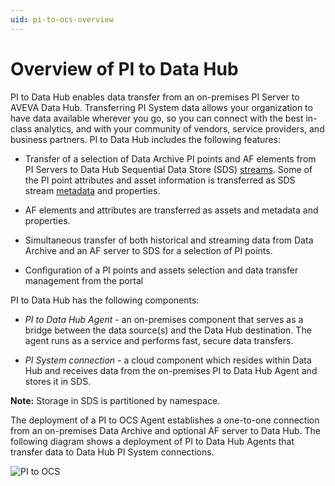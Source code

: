 ```yaml
---
uid: pi-to-ocs-overview
---
```


# Overview of PI to Data Hub

PI to Data Hub enables data transfer from an on-premises PI Server to AVEVA Data Hub. Transferring PI System data allows your organization to have data available wherever you go, so you can connect with the best in-class analytics, and with your community of vendors, service providers, and business partners. PI to Data Hub includes the following features:

* Transfer of a selection of Data Archive PI points and AF elements from PI Servers to Data Hub Sequential Data Store (SDS) [streams](xref:sdsStreams). Some of the PI point attributes and asset information is transferred as SDS stream [metadata](xref:sds-streams-metadata) and properties.

* AF elements and attributes are transferred as assets and metadata and properties.

* Simultaneous transfer of both historical and streaming data from Data Archive and an AF server to SDS for a selection of PI points.

* Configuration of a PI points and assets selection and data transfer management from the portal

PI to Data Hub has the following components:

- *PI to Data Hub Agent* - an on-premises component that serves as a bridge between the data source(s) and the Data Hub destination. The agent runs as a service and performs fast, secure data transfers.

- *PI System connection* - a cloud component which resides within Data Hub and receives data from the on-premises PI to Data Hub Agent and stores it in SDS.

**Note:** Storage in SDS is partitioned by namespace.

The deployment of a PI to OCS Agent establishes a one-to-one connection from an on-premises Data Archive and optional AF server to Data Hub. The following diagram shows a deployment of PI to Data Hub Agents that transfer data to Data Hub PI System connections.

![PI to OCS](../../images/adh-diagram.png)
